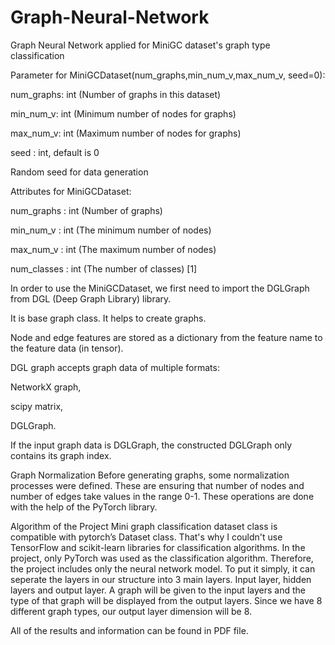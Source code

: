 # Graph-Neural-Network
Graph Neural Network applied for MiniGC dataset's graph type classification

Parameter for MiniGCDataset(num_graphs,min_num_v,max_num_v, seed=0): 

num_graphs: int (Number of graphs in this dataset) 

min_num_v: int (Minimum number of nodes for graphs) 

max_num_v: int (Maximum number of nodes for graphs) 

seed : int, default is 0 

Random seed for data generation 


Attributes for MiniGCDataset: 

num_graphs : int (Number of graphs) 

min_num_v : int (The minimum number of nodes) 

max_num_v : int (The maximum number of nodes) 

num_classes : int (The number of classes) [1] 

In order to use the MiniGCDataset, we first need to import the DGLGraph from DGL (Deep Graph Library) library.

It is base graph class. It helps to create graphs. 

Node and edge features are stored as a dictionary from the feature name to the feature data (in tensor). 


DGL graph accepts graph data of multiple formats: 

NetworkX graph, 

scipy matrix, 

DGLGraph. 

If the input graph data is DGLGraph, the constructed DGLGraph only contains its graph index. 

Graph Normalization 
Before generating graphs, some normalization processes were defined. These are ensuring 
that number of nodes and number of edges take values in the range 0-1. These operations are 
done with the help of the PyTorch library.

Algorithm of the Project 
Mini graph classification dataset class is compatible with pytorch’s Dataset class. That's 
why I couldn't use TensorFlow and scikit-learn libraries for classification algorithms. In the 
project, only PyTorch was used as the classification algorithm. Therefore, the project includes 
only the neural network model.
To put it simply, it can seperate the layers in our structure into 3 main layers. Input layer, 
hidden layers and output layer. A graph will be given to the input layers and the type of that 
graph will be displayed from the output layers. Since we have 8 different graph types, our 
output layer dimension will be 8.

All of the results and information can be found in PDF file.
